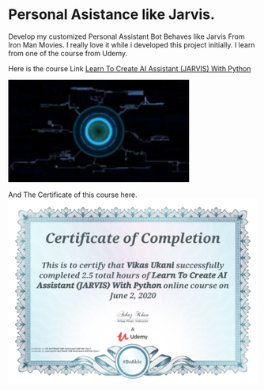 
# Personal Asistance like Jarvis.

Develop my customized Personal Assistant Bot Behaves like Jarvis From Iron Man Movies. I really love it while i developed this project initially. I learn from one of the course from Udemy.

Here is the course Link [Learn To Create AI Assistant (JARVIS) With Python](https://www.udemy.com/course/learn-to-create-ai-assistant-jarvis-with-python/)


 ![Learn To Create AI Assistant With Python](Udemy-Course.png)


And The Certificate of this course here.
 ![Learn To Create AI Assistant (JARVIS) With Python](Learn-To-Create-AI-Assistant-JARVIS-With-Python.jpg)
